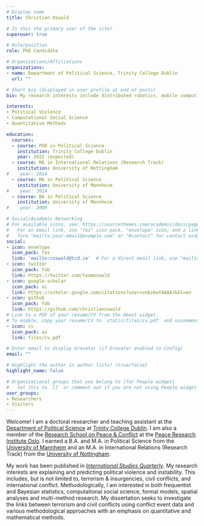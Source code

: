 ```yaml
---
# Display name
title: Christian Oswald

# Is this the primary user of the site?
superuser: true

# Role/position
role: PhD Candidate

# Organizations/Affiliations
organizations:
- name: Department of Political Science, Trinity College Dublin
  url: ""

# Short bio (displayed in user profile at end of posts)
bio: My research interests include distributed robotics, mobile computing and programmable matter.

interests:
- Political Violence
- Computational Social Science
- Quantitative Methods

education:
  courses:
  - course: PhD in Political Science
    institution: Trinity College Dublin
    year: 2021 (expected)
  - course: MA in International Relations (Research Track)
    institution: University of Nottingham
#    year: 2014
  - course: MA in Political Science
    institution: University of Mannheim
#    year: 2014
  - course: BA in Political Science
    institution: University of Mannheim
#    year: 2009

# Social/Academic Networking
# For available icons, see: https://sourcethemes.com/academic/docs/page-builder/#icons
#   For an email link, use "fas" icon pack, "envelope" icon, and a link in the
#   form "mailto:your-email@example.com" or "#contact" for contact widget.
social:
- icon: envelope
  icon_pack: fas
  link: 'mailto:coswald@tcd.ie'  # For a direct email link, use "mailto:test@example.org"/otherwise /#contact.
- icon: twitter
  icon_pack: fab
  link: https://twitter.com/teamoswald
- icon: google-scholar
  icon_pack: ai
  link: https://scholar.google.com/citations?user=vn6zkwYAAAAJ&hl=en
- icon: github
  icon_pack: fab
  link: https://github.com/christianoswald
# Link to a PDF of your resume/CV from the About widget.
# To enable, copy your resume/CV to `static/files/cv.pdf` and uncomment the lines below.
- icon: cv
  icon_pack: ai
  link: files/cv.pdf

# Enter email to display Gravatar (if Gravatar enabled in Config)
email: ""

# Highlight the author in author lists? (true/false)
highlight_name: false

# Organizational groups that you belong to (for People widget)
#   Set this to `[]` or comment out if you are not using People widget.
user_groups:
- Researchers
- Visitors
---
```


Welcome! I am a doctoral researcher and teaching assistant at the [Department of Political Science](https://www.tcd.ie/Political_Science/) at [Trinity College Dublin](https://www.tcd.ie/). I am also a member of the [Research School on Peace & Conflict](http://www.peaceconflictresearch.org/) at the [Peace Research Institute Oslo](https://www.prio.org/).  I earned a B.A. and M.A. in Political Science from the [University of Mannheim](https://www.uni-mannheim.de/en/) and an M.A. in International Relations (Research Track) from the [University of Nottingham](https://www.nottingham.ac.uk/).

My work has been published in [*International Studies Quarterly*](https://doi.org/10.1093/isq/sqaa009). My research interests are explaining and predicting political violence and instability. This includes, but is not limited to, terrorism & insurgencies, civil conflicts, and international conflict. Methodologically, I am interested in both frequentist and Bayesian statistics, computational social science, formal models, spatial analyses and multi-method research. My dissertation seeks to investigate the links between terrorism and civil conflicts using conflict event data and various methodological approaches with an emphasis on quantitative and mathematical methods.
